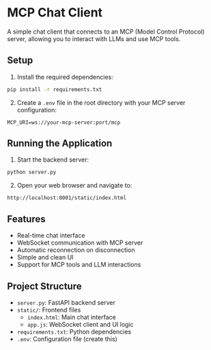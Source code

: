 # MCP Chat Client

A simple chat client that connects to an MCP (Model Control Protocol) server, allowing you to interact with LLMs and use MCP tools.

## Setup

1. Install the required dependencies:
```bash
pip install -r requirements.txt
```

2. Create a `.env` file in the root directory with your MCP server configuration:
```
MCP_URI=ws://your-mcp-server:port/mcp
```

## Running the Application

1. Start the backend server:
```bash
python server.py
```

2. Open your web browser and navigate to:
```
http://localhost:8001/static/index.html
```

## Features

- Real-time chat interface
- WebSocket communication with MCP server
- Automatic reconnection on disconnection
- Simple and clean UI
- Support for MCP tools and LLM interactions

## Project Structure

- `server.py`: FastAPI backend server
- `static/`: Frontend files
  - `index.html`: Main chat interface
  - `app.js`: WebSocket client and UI logic
- `requirements.txt`: Python dependencies
- `.env`: Configuration file (create this) 